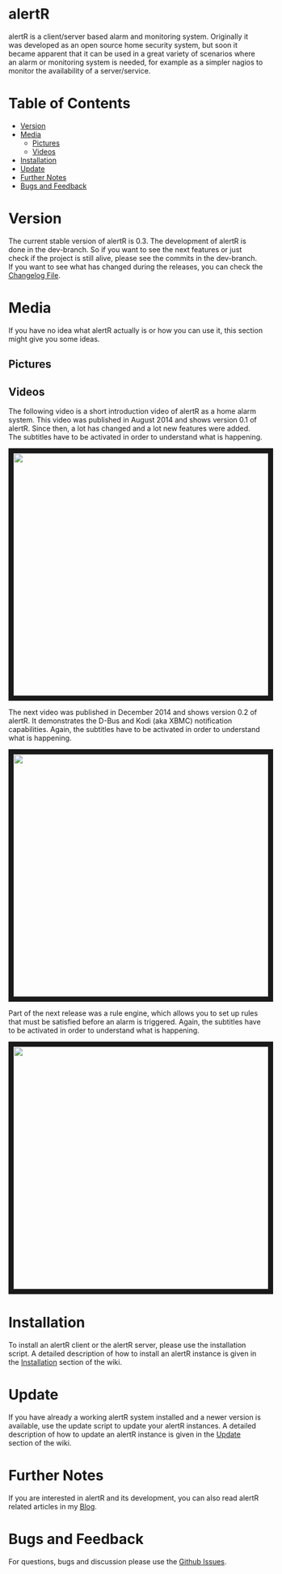 # alertR

alertR is a client/server based alarm and monitoring system. Originally it was developed as an open source home security system, but soon it became apparent that it can be used in a great variety of scenarios where an alarm or monitoring system is needed, for example as a simpler nagios to monitor the availability of a server/service.


# Table of Contents
* [Version](#version)
* [Media](#media)
  * [Pictures](#media_pictures)
  * [Videos](#media_videos)
* [Installation](#installation)
* [Update](#update)
* [Further Notes](#further_notes)
* [Bugs and Feedback](#bugs_and_feedback)


# Version
<a name="version"/>

The current stable version of alertR is 0.3. The development of alertR is done in the dev-branch. So if you want to see the next features or just check if the project is still alive, please see the commits in the dev-branch. If you want to see what has changed during the releases, you can check the [Changelog File](CHANGELOG.md).


# Media
<a name="media"/>

If you have no idea what alertR actually is or how you can use it, this section might give you some ideas.


## Pictures
<a name="media_pictures"/>


## Videos
<a name="media_videos"/>

The following video is a short introduction video of alertR as a home alarm system. This video was published in August 2014 and shows version 0.1 of alertR. Since then, a lot has changed and a lot new features were added. The subtitles have to be activated in order to understand what is happening.

<div align="center">
<a href="https://www.youtube.com/watch?feature=player_embedded&v=TxhOPqBhqX8
" target="_blank">
<img src="https://img.youtube.com/vi/TxhOPqBhqX8/0.jpg" width="640" height="480" border="10" />
</a>
</div>

The next video was published in December 2014 and shows version 0.2 of alertR. It demonstrates the D-Bus and Kodi (aka XBMC) notification capabilities. Again, the subtitles have to be activated in order to understand what is happening.

<div align="center">
<a href="https://www.youtube.com/watch?feature=player_embedded&v=r7caH_UzKms
" target="_blank">
<img src="https://img.youtube.com/vi/r7caH_UzKms/0.jpg" width="640" height="480" border="10" />
</a>
</div>

Part of the next release was a rule engine, which allows you to set up rules that must be satisfied before an alarm is triggered. Again, the subtitles have to be activated in order to understand what is happening.

<div align="center">
<a href="https://www.youtube.com/watch?feature=player_embedded&v=iP3uPX41QEg
" target="_blank">
<img src="https://img.youtube.com/vi/iP3uPX41QEg/0.jpg" width="640" height="480" border="10" />
</a>
</div>


# Installation
<a name="installation"/>

To install an alertR client or the alertR server, please use the installation script. A detailed description of how to install an alertR instance is given in the [Installation](https://github.com/sqall01/alertR/wiki/Installation) section of the wiki.


# Update
<a name="update"/>

If you have already a working alertR system installed and a newer version is available, use the update script to update your alertR instances. A detailed description of how to update an alertR instance is given in the [Update](https://github.com/sqall01/alertR/wiki/Update) section of the wiki.


# Further Notes
<a name="further_notes"/>

If you are interested in alertR and its development, you can also read alertR related articles in my [Blog](http://h4des.org/blog/index.php?/categories/22-alertR).


# Bugs and Feedback
<a name="bugs_and_feedback"/>

For questions, bugs and discussion please use the [Github Issues](https://github.com/sqall01/alertR/issues).